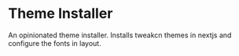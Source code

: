 # Theme Installer

An opinionated theme installer. Installs tweakcn themes in nextjs and configure the fonts in layout.
